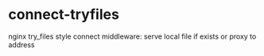 connect-tryfiles
================

nginx try_files style connect middleware: serve local file if exists or proxy to address
